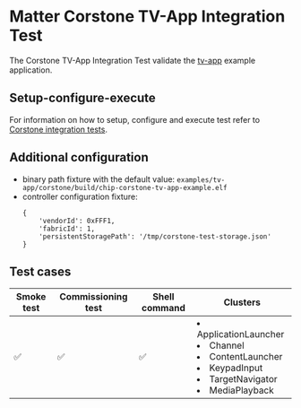 # Matter Corstone TV-App Integration Test

The Corstone TV-App Integration Test validate the
[tv-app](../../../../../examples/tv-app/corstone/README.md) example application.

## Setup-configure-execute

For information on how to setup, configure and execute test refer to
[Corstone integration tests](../../../../../docs/guides/corstone_integration_tests.md).

## Additional configuration

-   binary path fixture with the default value:
    `examples/tv-app/corstone/build/chip-corstone-tv-app-example.elf`
-   controller configuration fixture:
    ```
    {
        'vendorId': 0xFFF1,
        'fabricId': 1,
        'persistentStoragePath': '/tmp/corstone-test-storage.json'
    }
    ```

## Test cases

| Smoke test | Commissioning test | Shell command | Clusters                                                                                                                                   |
| ---------- | ------------------ | ------------- | ------------------------------------------------------------------------------------------------------------------------------------------ |
| ✅         | ✅                 | ✅            | <li>ApplicationLauncher</li><li>Channel</li><li> ContentLauncher</li><li> KeypadInput</li><li> TargetNavigator</li><li> MediaPlayback</li> |
